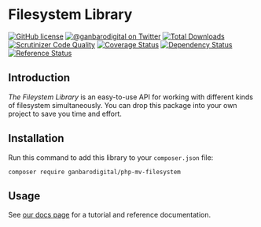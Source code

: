 # Filesystem Library

[![GitHub license](https://img.shields.io/badge/license-New%20BSD-blue.svg)](https://raw.githubusercontent.com/ganbarodigital/php-mv-filesystem/develop/LICENSE.md)
[![@ganbarodigital on Twitter](http://img.shields.io/badge/twitter-%40ganbarodigital-blue.svg?style=flat)](https://twitter.com/ganbarodigital)
[![Total Downloads](https://img.shields.io/packagist/dt/ganbarodigital/php-mv-filesystem.svg?style=flat)](https://packagist.org/packages/ganbarodigital/php-mv-filesystem)
[![Scrutinizer Code Quality](https://scrutinizer-ci.com/g/ganbarodigital/php-mv-filesystem/badges/quality-score.png?b=master)](https://scrutinizer-ci.com/g/ganbarodigital/php-mv-filesystem/?branch=master)
[![Coverage Status](https://coveralls.io/repos/ganbarodigital/php-mv-filesystem/badge.svg)](https://coveralls.io/r/ganbarodigital/php-mv-filesystem)
[![Dependency Status](https://www.versioneye.com/php/ganbarodigital:php-mv-filesystem/dev-master/badge.svg)](https://www.versioneye.com/php/ganbarodigital:php-mv-filesystem/dev-master)
[![Reference Status](https://www.versioneye.com/php/ganbarodigital:php-mv-filesystem/reference_badge.svg?style=flat)](https://www.versioneye.com/php/ganbarodigital:php-mv-filesystem/references)

## Introduction

_The Fileystem Library_ is an easy-to-use API for working with different kinds of filesystem simultaneously. You can drop this package into your own project to save you time and effort.

## Installation

Run this command to add this library to your `composer.json` file:

    composer require ganbarodigital/php-mv-filesystem

## Usage

See [our docs page](http://ganbarodigital.github.io/php-mv-filesystem) for a tutorial and reference documentation.
